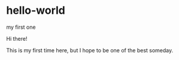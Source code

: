 # hello-world
my first one

Hi there!

This is my first time here, but I hope to be one of the best someday.
